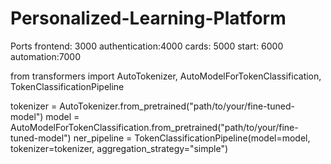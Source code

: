 # Personalized-Learning-Platform


Ports
frontend: 3000
authentication:4000
cards: 5000
start: 6000
automation:7000



from transformers import AutoTokenizer, AutoModelForTokenClassification, TokenClassificationPipeline

tokenizer = AutoTokenizer.from_pretrained("path/to/your/fine-tuned-model")
model = AutoModelForTokenClassification.from_pretrained("path/to/your/fine-tuned-model")
ner_pipeline = TokenClassificationPipeline(model=model, tokenizer=tokenizer, aggregation_strategy="simple")
